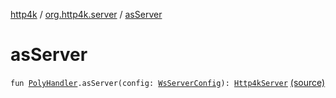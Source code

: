 [http4k](../index.md) / [org.http4k.server](index.md) / [asServer](./as-server.md)

# asServer

`fun `[`PolyHandler`](../org.http4k.websocket/-poly-handler/index.md)`.asServer(config: `[`WsServerConfig`](-ws-server-config/index.md)`): `[`Http4kServer`](-http4k-server/index.md) [(source)](https://github.com/http4k/http4k/blob/master/http4k-core/src/main/kotlin/org/http4k/server/http4kServer.kt#L33)